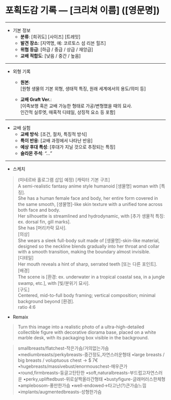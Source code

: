 # 포획도감 기록 — [크리쳐 이름] ([영문명])

---

- 기본 정보
  * **분류**: [희귀도] [사이즈] [트레잇]
  * **발견 장소**: [지역명, 예: 코르토스 섬 리븐 힐즈]
  * **위협 등급**: [하급 / 중급 / 상급 / 재앙급]
  * **교배 적합도**: [낮음 / 중간 / 높음]

---

- 외형 기록
  * **원본**:  
  [원형 생물의 기본 외형, 생태적 특징, 원래 세계에서의 용도/의미 등]

  * **교배 Graft Ver.**:  
  [이족보행 혹은 교배 가능한 형태로 가공/변형했을 때의 묘사.  
  인간적 실루엣, 매혹적 디테일, 상징적 요소 등 포함]

---

- 교배 실험
  * **교배 방식**: [조건, 절차, 특징적 방식]  
  * **특이 반응**: [교배 과정에서 나타난 반응]  
  * **예상 후대 특성**: [후대가 지닐 것으로 추정되는 특징]  
  * **슬라몬 주석**: *“…”*  

---

- 스케치
>(미네르바 홀로그램 삽입 예정)
>[캐릭터 기본 구조]  
A semi-realistic fantasy anime style humanoid [생물명] woman with [특징].  
She has a human female face and body, her entire form covered in the same smooth, [생물명]-like skin texture with a unified tone across both face and body.  
Her silhouette is streamlined and hydrodynamic, with [추가 생물적 특징: ex. dorsal fin, gill marks].  
She has [머리카락 묘사].  
[의상]  
She wears a sleek full-body suit made of [생물명]-skin-like material, designed so the neckline blends gradually into her throat and collar with a smooth transition, making the boundary almost invisible.  
[디테일]  
Her mouth reveals a hint of sharp, serrated teeth [또는 다른 포인트].  
[배경]  
The scene is [환경: ex. underwater in a tropical coastal sea, in a jungle swamp, etc.], with [빛/분위기 묘사].  
[구도]  
Centered, mid-to-full body framing; vertical composition; minimal background beyond [환경].  
ratio 4:6  

- Remaix
>Turn this image into a realistic photo of a ultra-high-detailed collectible figure with decorative diorama base, placed on a white marble desk, with its packaging box visible in the background.

>smallbreasts/flatchest-작은가슴/거의없는가슴
•mediumbreasts/perkybreasts-중간정도,자연스러운형태
•large breasts / big breasts / voluptuous chest → $ 7€
•hugebreasts/massivebust/enormouschest-매우큰가
•round,firmbreasts-둥글고탄탄한
•soft,naturalbreasts-부드럽고자연스러운
•perky,upliftedbust-위로살짝올라간형태
•bustyfigure-글래머러스한체형
•amplebosom-풍만한가슴
•well-endowed->타고난(?)큰가슴느낌
•implants/augmentedbreasts-성형한가슴


